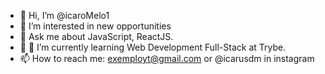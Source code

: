 - 👋 Hi, I’m @icaroMelo1
- 👀 I’m interested in new opportunities
- 💬 Ask me about JavaScript, ReactJS.
- 🌱 🌱 I’m currently learning Web Development Full-Stack at Trybe.
- 📫 How to reach me: exemployt@gmail.com or @icarusdm in instagram

<!---
icaroMelo1/icaroMelo1 is a ✨ special ✨ repository because its `README.md` (this file) appears on your GitHub profile.
You can click the Preview link to take a look at your changes.
--->
